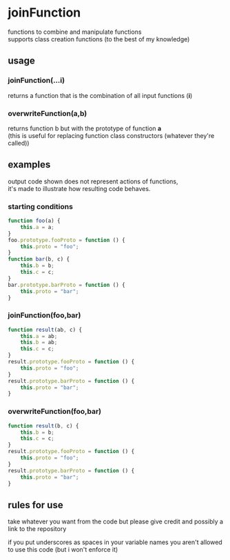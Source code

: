# joinFunction

functions to combine and manipulate functions\
supports class creation functions (to the best of my knowledge)

## usage

### joinFunction(...i)

returns a function that is the combination of all input functions (**i**)

### overwriteFunction(a,b)

returns function b but with the prototype of function **a**\
(this is useful for replacing function class constructors (whatever they're called))


## examples

output code shown does not represent actions of functions,\
it's made to illustrate how resulting code behaves.

### starting conditions

```js
function foo(a) {
	this.a = a;
}
foo.prototype.fooProto = function () {
	this.proto = "foo";
}
function bar(b, c) {
	this.b = b;
	this.c = c;
}
bar.prototype.barProto = function () {
	this.proto = "bar";
}
```

### joinFunction(foo,bar)

```js
function result(ab, c) {
	this.a = ab;
	this.b = ab;
	this.c = c;
}
result.prototype.fooProto = function () {
	this.proto = "foo";
}
result.prototype.barProto = function () {
	this.proto = "bar";
}
```

### overwriteFunction(foo,bar)

```js
function result(b, c) {
	this.b = b;
	this.c = c;
}
result.prototype.fooProto = function () {
	this.proto = "foo";
}
result.prototype.barProto = function () {
	this.proto = "bar";
}
```

## rules for use

take whatever you want from the code but please give credit and possibly a link to the repository

if you put underscores as spaces in your variable names you aren't allowed to use this code
(but i won't enforce it)
